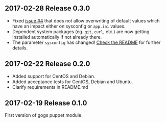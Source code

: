 ## 2017-02-28 Release 0.3.0
- Fixed [issue #4](https://github.com/kschu91/puppet-gogs/issues/4) that does not allow overwriting of default values which have an impact either on sysconfig or `app.ini` values.
- Dependent system packages (eg. `git`, `curl`, etc.) are now getting installed automatically if not already there.
- The parameter `sysconfig` has changed! [Check the README](README.md#sysconfig) for further details.

## 2017-02-22 Release 0.2.0
- Added support for CentOS and Debian.
- Added acceptance tests for CentOS, Debian and Ubuntu.
- Clarify requirements in README.md

## 2017-02-19 Release 0.1.0
First version of gogs puppet module.